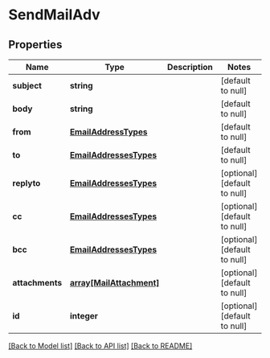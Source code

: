 # SendMailAdv

## Properties
Name | Type | Description | Notes
------------ | ------------- | ------------- | -------------
**subject** | **string** |  | [default to null]
**body** | **string** |  | [default to null]
**from** | [**EmailAddressTypes**](EmailAddressTypes.md) |  | [default to null]
**to** | [**EmailAddressesTypes**](EmailAddressesTypes.md) |  | [default to null]
**replyto** | [**EmailAddressesTypes**](EmailAddressesTypes.md) |  | [optional] [default to null]
**cc** | [**EmailAddressesTypes**](EmailAddressesTypes.md) |  | [optional] [default to null]
**bcc** | [**EmailAddressesTypes**](EmailAddressesTypes.md) |  | [optional] [default to null]
**attachments** | [**array[MailAttachment]**](MailAttachment.md) |  | [optional] [default to null]
**id** | **integer** |  | [optional] [default to null]

[[Back to Model list]](../README.md#documentation-for-models) [[Back to API list]](../README.md#documentation-for-api-endpoints) [[Back to README]](../README.md)


